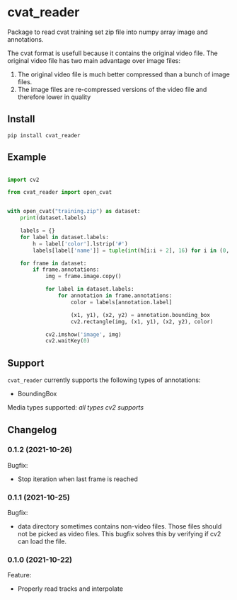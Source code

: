 # cvat_reader

Package to read cvat training set zip file into numpy array image and annotations.

The cvat format is usefull because it contains the original video file. The original video file has two main advantage over image files:
1. The original video file is much better compressed than a bunch of image files.
2. The image files are re-compressed versions of the video file and therefore lower in quality

## Install

```shell script
pip install cvat_reader
```

## Example

```python

import cv2

from cvat_reader import open_cvat


with open_cvat("training.zip") as dataset:
    print(dataset.labels)

    labels = {}
    for label in dataset.labels:
        h = label['color'].lstrip('#')
        labels[label['name']] = tuple(int(h[i:i + 2], 16) for i in (0, 2, 4))

    for frame in dataset:
        if frame.annotations:
            img = frame.image.copy()

            for label in dataset.labels:
                for annotation in frame.annotations:
                    color = labels[annotation.label]

                    (x1, y1), (x2, y2) = annotation.bounding_box
                    cv2.rectangle(img, (x1, y1), (x2, y2), color)

            cv2.imshow('image', img)
            cv2.waitKey(0)

```


## Support

`cvat_reader` currently supports the following types of annotations:
- BoundingBox

Media types supported: *all types cv2 supports*


## Changelog

### 0.1.2 (2021-10-26)

Bugfix:
- Stop iteration when last frame is reached

### 0.1.1 (2021-10-25)

Bugfix:
- data directory sometimes contains non-video files. Those files should not be picked as video files. This bugfix solves this by verifying if cv2 can load the file. 

### 0.1.0 (2021-10-22)

Feature:
- Properly read tracks and interpolate 